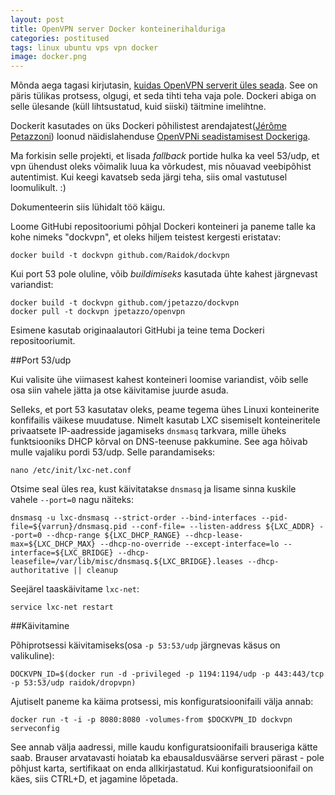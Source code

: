 ```yaml
---
layout: post
title: OpenVPN server Docker konteinerihalduriga
categories: postitused
tags: linux ubuntu vps vpn docker
image: docker.png
---
```

Mõnda aega tagasi kirjutasin, [kuidas OpenVPN serverit üles seada](/postitused/vpn-serveri-ulesseadmine/). See on päris tülikas protsess, olgugi, et seda tihti teha vaja pole. Dockeri abiga on selle ülesande (küll lihtsustatud, kuid siiski) täitmine imelihtne.

Dockerit kasutades on üks Dockeri põhilistest arendajatest([Jérôme Petazzoni](https://github.com/jpetazzo)) loonud näidislahenduse [OpenVPNi seadistamisest Dockeriga](https://github.com/jpetazzo/dockvpn).

Ma forkisin selle projekti, et lisada _fallback_ portide hulka ka veel 53/udp, et vpn ühendust oleks võimalik luua ka võrkudest, mis nõuavad veebipõhist autentimist. Kui keegi kavatseb seda järgi teha, siis omal vastutusel loomulikult. :)

Dokumenteerin siis lühidalt töö käigu.

Loome GitHubi repositooriumi põhjal Dockeri konteineri ja paneme talle ka kohe nimeks "dockvpn", et oleks hiljem teistest kergesti eristatav:

    docker build -t dockvpn github.com/Raidok/dockvpn

Kui port 53 pole oluline, võib _buildimiseks_ kasutada ühte kahest järgnevast variandist:

    docker build -t dockvpn github.com/jpetazzo/dockvpn
    docker pull -t dockvpn jpetazzo/openvpn

Esimene kasutab originaalautori GitHubi ja teine tema Dockeri repositooriumit.

##Port 53/udp

Kui valisite ühe viimasest kahest konteineri loomise variandist, võib selle osa siin vahele jätta ja otse käivitamise juurde asuda.

Selleks, et port 53 kasutatav oleks, peame tegema ühes Linuxi konteinerite konfifailis väikese muudatuse. Nimelt kasutab LXC sisemiselt konteineritele privaatsete IP-aadresside jagamiseks `dnsmasq` tarkvara, mille üheks funktsiooniks DHCP kõrval on DNS-teenuse pakkumine. See aga hõivab mulle vajaliku pordi 53/udp. Selle parandamiseks:

    nano /etc/init/lxc-net.conf

Otsime seal üles rea, kust käivitatakse `dnsmasq` ja lisame sinna kuskile vahele `--port=0` nagu näiteks:

    dnsmasq -u lxc-dnsmasq --strict-order --bind-interfaces --pid-file=${varrun}/dnsmasq.pid --conf-file= --listen-address ${LXC_ADDR} --port=0 --dhcp-range ${LXC_DHCP_RANGE} --dhcp-lease-max=${LXC_DHCP_MAX} --dhcp-no-override --except-interface=lo --interface=${LXC_BRIDGE} --dhcp-leasefile=/var/lib/misc/dnsmasq.${LXC_BRIDGE}.leases --dhcp-authoritative || cleanup

Seejärel taaskäivitame `lxc-net`:

    service lxc-net restart


##Käivitamine

Põhiprotsessi käivitamiseks(osa `-p 53:53/udp` järgnevas käsus on valikuline):

    DOCKVPN_ID=$(docker run -d -privileged -p 1194:1194/udp -p 443:443/tcp -p 53:53/udp raidok/dropvpn)

Ajutiselt paneme ka käima protsessi, mis konfiguratsioonifaili välja annab:

    docker run -t -i -p 8080:8080 -volumes-from $DOCKVPN_ID dockvpn serveconfig

See annab välja aadressi, mille kaudu konfiguratsioonifaili brauseriga kätte saab. Brauser arvatavasti hoiatab ka ebausaldusväärse serveri pärast - pole põhjust karta, sertifikaat on enda allkirjastatud. Kui konfiguratsioonifail on käes, siis CTRL+D, et jagamine lõpetada.
